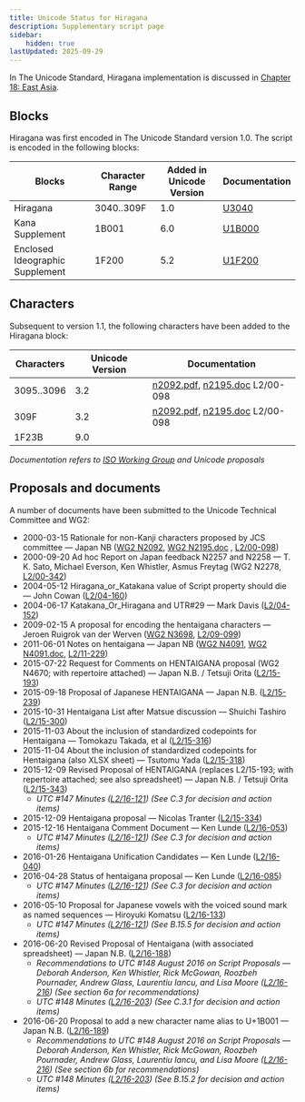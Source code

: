 ```yaml
---
title: Unicode Status for Hiragana
description: Supplementary script page
sidebar:
    hidden: true
lastUpdated: 2025-09-29
---
```


In The Unicode Standard, Hiragana implementation is discussed in [Chapter 18: East Asia](https://www.unicode.org/versions/latest/core-spec/chapter-18/#G22344).

## Blocks

Hiragana was first encoded in The Unicode Standard version 1.0. The script is encoded in the following blocks:

| Blocks | Character Range | Added in Unicode Version | Documentation |
| ------ | --------------- | ------------------------ | ------------- |
| Hiragana  |  3040..309F  |  1.0  |  [U3040](http://www.unicode.org/charts/PDF/U3040.pdf)  |
| Kana Supplement  |  1B001  |  6.0  |  [U1B000](http://www.unicode.org/charts/PDF/U1B000.pdf) |
| Enclosed Ideographic Supplement |  1F200  |  5.2  |  [U1F200](http://www.unicode.org/charts/PDF/U1F200.pdf) |

## Characters

Subsequent to version 1.1, the following characters have been added to the Hiragana block:

| Characters | Unicode Version | Documentation |
| ---------- | --------------- | ------------- |
| 3095..3096  |  3.2  |  [n2092.pdf](https://www.unicode.org/wg2/docs/n2092.pdf), [n2195.doc](https://www.unicode.org/wg2/docs/n2195.doc) L2/00-098  |
| 309F  |  3.2  |  [n2092.pdf](https://www.unicode.org/wg2/docs/n2092.pdf), [n2195.doc](https://www.unicode.org/wg2/docs/n2195.doc) L2/00-098  |
| 1F23B  |  9.0  |  |

_Documentation refers to [ISO Working Group](https://www.unicode.org/wg2/) and Unicode proposals_

## Proposals and documents

A number of documents have been submitted to the Unicode Technical Committee and WG2:
- 2000-03-15 Rationale for non-Kanji characters proposed by JCS committee — Japan NB ([WG2 N2092](https://www.unicode.org/wg2/docs/n2092.pdf), [WG2 N2195.doc](https://www.unicode.org/wg2/docs/n2195.doc)    , [L2/00-098](http://www.unicode.org/cgi-bin/GetMatchingDocs.pl?L2/00-098))
- 2000-09-20 Ad hoc Report on Japan feedback N2257 and N2258 — T. K. Sato, Michael Everson, Ken Whistler, Asmus Freytag (WG2 N2278, [L2/00-342](http://www.unicode.org/cgi-bin/GetMatchingDocs.pl?L2/00-342))
- 2004-05-12 Hiragana_or_Katakana value of Script property should die — John Cowan ([L2/04-160](http://www.unicode.org/cgi-bin/GetMatchingDocs.pl?L2/04-160))
- 2004-06-17 Katakana_Or_Hiragana and UTR#29 — Mark Davis ([L2/04-152](http://www.unicode.org/cgi-bin/GetMatchingDocs.pl?L2/04-152))
- 2009-02-15 A proposal for encoding the hentaigana characters — Jeroen Ruigrok van der Werven ([WG2 N3698](https://www.unicode.org/wg2/docs/n3698.pdf), [L2/09-099](http://www.unicode.org/cgi-bin/GetMatchingDocs.pl?L2/09-099))
- 2011-06-01 Notes on hentaigana — Japan NB ([WG2 N4091](https://www.unicode.org/wg2/docs/n4091.pdf), [WG2 N4091.doc](https://www.unicode.org/wg2/docs/n4091.doc), [L2/11-229](http://www.unicode.org/cgi-bin/GetMatchingDocs.pl?L2/11-229))
- 2015-07-22 Request for Comments on HENTAIGANA proposal (WG2 N4670; with repertoire attached) — Japan N.B. / Tetsuji Orita ([L2/15-193](http://www.unicode.org/cgi-bin/GetMatchingDocs.pl?L2/15-193))
- 2015-09-18 Proposal of Japanese HENTAIGANA — Japan N.B. ([L2/15-239](http://www.unicode.org/cgi-bin/GetMatchingDocs.pl?L2/15-239))
- 2015-10-31 Hentaigana List after Matsue discussion — Shuichi Tashiro ([L2/15-300](http://www.unicode.org/cgi-bin/GetMatchingDocs.pl?L2/15-300))
- 2015-11-03 About the inclusion of standardized codepoints for Hentaigana — Tomokazu Takada, et al ([L2/15-316](http://www.unicode.org/cgi-bin/GetMatchingDocs.pl?L2/15-316))
- 2015-11-04 About the inclusion of standardized codepoints for Hentaigana (also XLSX sheet) — Tsutomu Yada ([L2/15-318](http://www.unicode.org/cgi-bin/GetMatchingDocs.pl?L2/15-318))
- 2015-12-09 Revised Proposal of HENTAIGANA (replaces L2/15-193; with repertoire attached; see also spreadsheet) — Japan N.B. / Tetsuji Orita ([L2/15-343](http://www.unicode.org/cgi-bin/GetMatchingDocs.pl?L2/15-343))
  - _UTC #147 Minutes ([L2/16-121](http://www.unicode.org/cgi-bin/GetMatchingDocs.pl?L2/16-121)) (See C.3 for decision and action items)_
- 2015-12-09 Hentaigana proposal — Nicolas Tranter ([L2/15-334](http://www.unicode.org/cgi-bin/GetMatchingDocs.pl?L2/15-334))
- 2015-12-16 Hentaigana Comment Document — Ken Lunde ([L2/16-053](http://www.unicode.org/cgi-bin/GetMatchingDocs.pl?L2/16-053))
  - _UTC #147 Minutes ([L2/16-121](http://www.unicode.org/cgi-bin/GetMatchingDocs.pl?L2/16-121)) (See C.3 for decision and action items)_
- 2016-01-26 Hentaigana Unification Candidates — Ken Lunde ([L2/16-040](http://www.unicode.org/cgi-bin/GetMatchingDocs.pl?L2/16-040))
- 2016-04-28 Status of hentaigana proposal — Ken Lunde ([L2/16-085](http://www.unicode.org/cgi-bin/GetMatchingDocs.pl?L2/16-085))
  - _UTC #147 Minutes ([L2/16-121](http://www.unicode.org/cgi-bin/GetMatchingDocs.pl?L2/16-121)) (See C.3 for decision and action items)_
- 2016-05-10 Proposal for Japanese vowels with the voiced sound mark as named sequences — Hiroyuki Komatsu ([L2/16-133](http://www.unicode.org/cgi-bin/GetMatchingDocs.pl?L2/16-133))
  - _UTC #147 Minutes ([L2/16-121](http://www.unicode.org/cgi-bin/GetMatchingDocs.pl?L2/16-121)) (See B.15.5 for decision and action items)_
- 2016-06-20 Revised Proposal of Hentaigana (with associated spreadsheet) — Japan N.B. ([L2/16-188](http://www.unicode.org/cgi-bin/GetMatchingDocs.pl?L2/16-188))
  - _Recommendations to UTC #148 August 2016 on Script Proposals — Deborah Anderson, Ken Whistler, Rick McGowan, Roozbeh Pournader, Andrew Glass, Laurentiu Iancu, and Lisa Moore ([L2/16-216](http://www.unicode.org/cgi-bin/GetMatchingDocs.pl?L2/16-216)) (See section 6a for recommendations)_
  - _UTC #148 Minutes ([L2/16-203](http://www.unicode.org/cgi-bin/GetMatchingDocs.pl?L2/16-203)) (See C.3.1 for decision and action items)_
- 2016-06-20 Proposal to add a new character name alias to U+1B001 — Japan N.B. ([L2/16-189](http://www.unicode.org/cgi-bin/GetMatchingDocs.pl?L2/16-189))
  - _Recommendations to UTC #148 August 2016 on Script Proposals — Deborah Anderson, Ken Whistler, Rick McGowan, Roozbeh Pournader, Andrew Glass, Laurentiu Iancu, and Lisa Moore ([L2/16-216](http://www.unicode.org/cgi-bin/GetMatchingDocs.pl?L2/16-216)) (See section 6b for recommendations)_
  - _UTC #148 Minutes ([L2/16-203](http://www.unicode.org/cgi-bin/GetMatchingDocs.pl?L2/16-203)) (See B.15.2 for decision and action items)_
